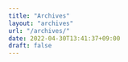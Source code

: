 ```yaml
---
title: "Archives"
layout: "archives"
url: "/archives/"
date: 2022-04-30T13:41:37+09:00
draft: false
---
```


